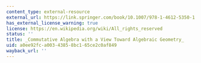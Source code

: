 ```yaml
---
content_type: external-resource
external_url: https://link.springer.com/book/10.1007/978-1-4612-5350-1
has_external_license_warning: true
license: https://en.wikipedia.org/wiki/All_rights_reserved
status: ''
title: _Commutative Algebra with a View Toward Algebraic Geometry_
uid: a0ee92fc-a003-4385-8bc1-65ce2c0af849
wayback_url: ''
---
```

